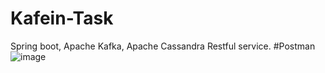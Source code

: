 # Kafein-Task
Spring boot, Apache Kafka, Apache Cassandra Restful service.
#Postman
![image](https://user-images.githubusercontent.com/50083324/192544748-f63e5a6c-5e8d-48db-81fc-5bde0ec9f89f.png)

